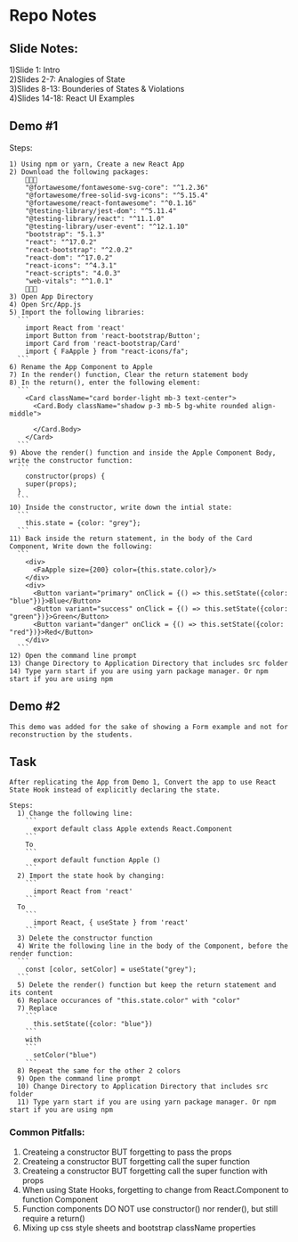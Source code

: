 # Repo Notes

## Slide Notes:
  1)Slide   1:      Intro  
  2)Slides  2-7:    Analogies of State  
  3)Slides  8-13:   Bounderies of States & Violations  
  4)Slides  14-18:  React UI Examples  
  
## Demo #1
  Steps:
    
    1) Using npm or yarn, Create a new React App
    2) Download the following packages:
        
        "@fortawesome/fontawesome-svg-core": "^1.2.36"
        "@fortawesome/free-solid-svg-icons": "^5.15.4"
        "@fortawesome/react-fontawesome": "^0.1.16"
        "@testing-library/jest-dom": "^5.11.4"
        "@testing-library/react": "^11.1.0"
        "@testing-library/user-event": "^12.1.10"
        "bootstrap": "5.1.3"
        "react": "^17.0.2"
        "react-bootstrap": "^2.0.2"
        "react-dom": "^17.0.2"
        "react-icons": "^4.3.1"
        "react-scripts": "4.0.3"
        "web-vitals": "^1.0.1"
        
    3) Open App Directory
    4) Open Src/App.js
    5) Import the following libraries:
      ```
        import React from 'react'
        import Button from 'react-bootstrap/Button';
        import Card from 'react-bootstrap/Card'
        import { FaApple } from "react-icons/fa";
      ```
    6) Rename the App Component to Apple
    7) In the render() function, Clear the return statement body
    8) In the return(), enter the following element:
      ```
        <Card className="card border-light mb-3 text-center">
          <Card.Body className="shadow p-3 mb-5 bg-white rounded align-middle">
            
          </Card.Body>
        </Card>
      ```
    9) Above the render() function and inside the Apple Component Body, write the constructor function:
      ```
        constructor(props) {
        super(props);
      }
      ```
    10) Inside the constructor, write down the intial state:
      ```
        this.state = {color: "grey"};
      ```
    11) Back inside the return statement, in the body of the Card Component, Write down the following:
      ```
        <div>
          <FaApple size={200} color={this.state.color}/>
        </div>
        <div>
          <Button variant="primary" onClick = {() => this.setState({color: "blue"})}>Blue</Button>
          <Button variant="success" onClick = {() => this.setState({color: "green"})}>Green</Button>
          <Button variant="danger" onClick = {() => this.setState({color: "red"})}>Red</Button>
        </div>
      ```
    12) Open the command line prompt
    13) Change Directory to Application Directory that includes src folder
    14) Type yarn start if you are using yarn package manager. Or npm start if you are using npm
    
## Demo #2
    This demo was added for the sake of showing a Form example and not for reconstruction by the students.

## Task
    After replicating the App from Demo 1, Convert the app to use React State Hook instead of explicitly declaring the state.
    
    Steps:
      1) Change the following line:
        ```
          export default class Apple extends React.Component
        ```
        To
        ```
          export default function Apple ()
        ```
      2) Import the state hook by changing:
        ```
          import React from 'react'
        ```
      To
        ```
          import React, { useState } from 'react'
        ```
      3) Delete the constructor function 
      4) Write the following line in the body of the Component, before the render function:
      ```
        const [color, setColor] = useState("grey");
      ```
      5) Delete the render() function but keep the return statement and its content
      6) Replace occurances of "this.state.color" with "color"
      7) Replace
        ```
          this.setState({color: "blue"})
        ```
        with
        ```
          setColor("blue")
        ```
      8) Repeat the same for the other 2 colors
      9) Open the command line prompt
      10) Change Directory to Application Directory that includes src folder
      11) Type yarn start if you are using yarn package manager. Or npm start if you are using npm

### Common Pitfalls:
  1) Createing a constructor BUT forgetting to pass the props
  2) Createing a constructor BUT forgetting call the super function
  3) Createing a constructor BUT forgetting call the super function with props
  4) When using State Hooks, forgetting to change from React.Component to function Component
  5) Function components DO NOT use constructor() nor render(), but still require a return()
  6) Mixing up css style sheets and bootstrap className properties